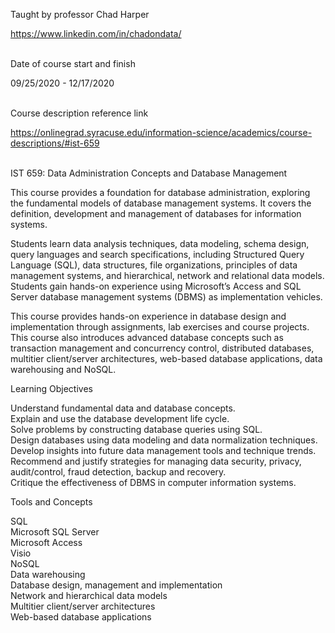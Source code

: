 Taught by professor Chad Harper

https://www.linkedin.com/in/chadondata/<br><br>

Date of course start and finish

09/25/2020 - 12/17/2020<br><br>

Course description reference link

https://onlinegrad.syracuse.edu/information-science/academics/course-descriptions/#ist-659<br><br>

IST 659: Data Administration Concepts and Database Management

This course provides a foundation for database administration, exploring the fundamental models of database management systems. It covers the definition, development and management of databases for information systems.

Students learn data analysis techniques, data modeling, schema design, query languages and search specifications, including Structured Query Language (SQL), data structures, file organizations, principles of data management systems, and hierarchical, network and relational data models. Students gain hands-on experience using Microsoft’s Access and SQL Server database management systems (DBMS) as implementation vehicles.

This course provides hands-on experience in database design and implementation through assignments, lab exercises and course projects. This course also introduces advanced database concepts such as transaction management and concurrency control, distributed databases, multitier client/server architectures, web-based database applications, data warehousing and NoSQL.

Learning Objectives

Understand fundamental data and database concepts.  
Explain and use the database development life cycle.  
Solve problems by constructing database queries using SQL.  
Design databases using data modeling and data normalization techniques.  
Develop insights into future data management tools and technique trends.  
Recommend and justify strategies for managing data security, privacy, audit/control, fraud detection, backup and recovery.  
Critique the effectiveness of DBMS in computer information systems.  

Tools and Concepts

SQL  
Microsoft SQL Server  
Microsoft Access  
Visio  
NoSQL  
Data warehousing  
Database design, management and implementation  
Network and hierarchical data models  
Multitier client/server architectures  
Web-based database applications
